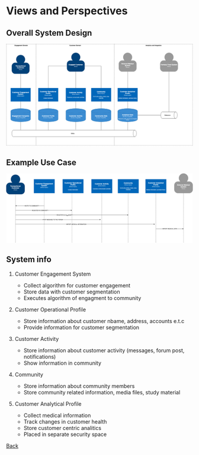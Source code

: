 # Views and Perspectives

## Overall System Design

![Systemdecomposition](../img/diagrams-SystemDecomposition.png "Decomposition")

## Example Use Case

![ENGAGEUSECASE](../img/diagrams-EngageTransactionalCustomer.png)

## System info

1. Customer Engagement System
    * Collect algorithm for customer engagement
    * Store data with customer segmentation 
    * Executes algorithm of engagment to community

1. Customer Operational Profile
    * Store information about customer nbame, address, accounts e.t.c
    * Provide information for customer segmentation

1. Customer Activity
    * Store information about customer activity (messages, forum post, notifications)
    * Show information in community

1. Community
    * Store information about community members
    * Store community related information, media files, study material

1. Customer Analytical Profile
    * Collect medical information
    * Track changes in customer health
    * Store customer centric analitics
    * Placed in separate security space

[Back](../README.md)